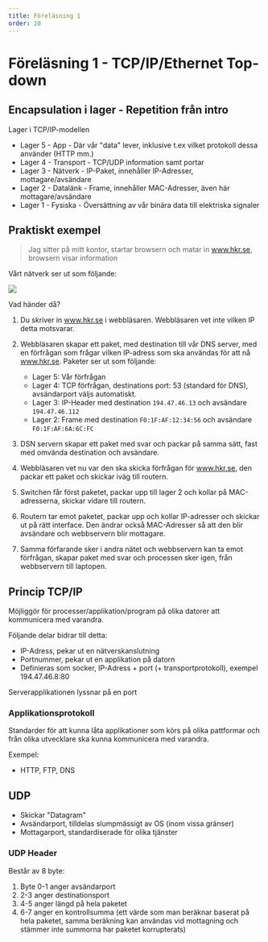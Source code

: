 ```yaml
---
title: Föreläsning 1
order: 10
---
```


# Föreläsning 1 - TCP/IP/Ethernet Top-down

## Encapsulation i lager - Repetition från intro

Lager i TCP/IP-modellen

- Lager 5 - App - Där vår "data" lever, inklusive t.ex vilket protokoll dessa använder (HTTP mm.)
- Lager 4 - Transport - TCP/UDP information samt portar
- Lager 3 - Nätverk - IP-Paket, innehåller IP-Adresser, mottagare/avsändare
- Lager 2 - Datalänk - Frame, innehåller MAC-Adresser, även här mottagare/avsändare
- Lager 1 - Fysiska - Översättning av vår binära data till elektriska signaler

## Praktiskt exempel

> Jag sitter på mitt kontor, startar browsern och matar in www.hkr.se, browsern visar information

Vårt nätverk ser ut som följande:

![](/itd12c/f1-natverk.png)

Vad händer då?

1. Du skriver in www.hkr.se i webbläsaren. Webbläsaren vet inte vilken IP detta motsvarar.

2. Webbläsaren skapar ett paket, med destination till vår DNS server, med en förfrågan som frågar vilken IP-adress som ska användas för att nå www.hkr.se. Paketer ser ut som följande:

   - Lager 5: Vår förfrågan
   - Lager 4: TCP förfrågan, destinations port: 53 (standard för DNS), avsändarport väljs automatiskt.
   - Lager 3: IP-Header med destination `194.47.46.13` och avsändare `194.47.46.112`
   - Lager 2: Frame med destination `F0:1F:AF:12:34:56` och avsändare `F0:1F:AF:6A:6C:FC`

3. DSN servern skapar ett paket med svar och packar på samma sätt, fast med omvända destination och avsändare.
4. Webbläsaren vet nu var den ska skicka förfrågan för www.hkr.se, den packar ett paket och skickar iväg till routern.
5. Switchen får först paketet, packar upp till lager 2 och kollar på MAC-adresserna, skickar vidare till routern.
6. Routern tar emot paketet, packar upp och kollar IP-adresser och skickar ut på rätt interface. Den ändrar också MAC-Adresser så att den blir avsändare och webbservern blir mottagare.
7. Samma förfarande sker i andra nätet och webbservern kan ta emot förfrågan, skapar paket med svar och processen sker igen, från webbservern till laptopen.

## Princip TCP/IP

Möjliggör för processer/applikation/program på olika datorer att kommunicera med varandra.

Följande delar bidrar till detta:

- IP-Adress, pekar ut en nätverskanslutning
- Portnummer, pekar ut en applikation på datorn
- Definieras som socker, IP-Adress + port (+ transportprotokoll), exempel 194.47.46.8:80

Serverapplikationen lyssnar på en port

### Applikationsprotokoll

Standarder för att kunna låta applikationer som körs på olika pattformar och från olika utvecklare ska kunna kommunicera med varandra.

Exempel:

- HTTP, FTP, DNS

## UDP

- Skickar "Datagram"
- Avsändarport, tilldelas slumpmässigt av OS (inom vissa gränser)
- Mottagarport, standardiserade för olika tjänster

### UDP Header

Består av 8 byte:

1. Byte 0-1 anger avsändarport
2. 2-3 anger destinationsport
3. 4-5 anger längd på hela paketet
4. 6-7 anger en kontrollsumma (ett värde som man beräknar baserat på hela paketet, samma beräkning kan användas vid mottagning och stämmer inte summorna har paketet korrupterats)
